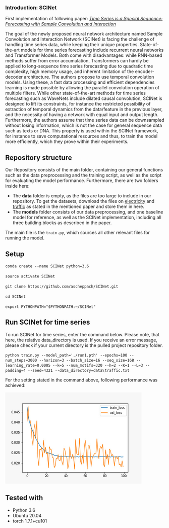 ### Introduction: SCINet
First implementation of following paper: [*Time Series is a Special Sequence: Forecasting with Sample Convolution and Interaction*](https://arxiv.org/abs/2106.09305v1)

The goal of the newly proposed neural network architecture named Sample Convolution and Interaction Network (SCINet) is facing the challenge of handling time series data, while keeping their unique properties. State-of-the-art models for time series forecasting include recurrent neural networks and Transformer Models. Both come with disadvantages: while RNN-based methods suffer from error accumulation, Transformers can hardly be applied to long-sequence time series forecasting due to quadratic time complexity, high memory usage, and inherent limitation of the encoder-decoder architecture. The authors propose to use temporal convolution models. Using these, a fast data processing and efficient dependencies learning is made possible by allowing the parallel convolution operation of multiple filters. While other state-of-the-art methods for time series forecasting such as WaveNets include dilated causal convolution, SCINet is designed to lift its constraints, for instance the restricted possibility of extraction of temporal dynamics from the data/feature in the previous layer, and the necessity of having a network with equal input and output length. Furthermore, the authors assume that time series data can be downsampled without losing information, which is not the case for general sequence data such as texts or DNA. This property is used within the SCINet framework, for instance to save computational resources and thus, to train the model more efficiently, which they prove within their experiments.

## Repository structure
Our Repository consists of the main folder, containing our general functions such as the data preprocessing and the training script, as well as the script for evaluating the model performance. Furthermore, there are two folders inside here:
- The **data** folder is empty, as the files are too large to include in our repository. To get the datasets, download the files on [electricity](https://archive.ics.uci.edu/ml/machine-learning-databases/00321/LD2011_2014.txt.zip) and [traffic](https://github.com/laiguokun/multivariate-time-series-data/blob/7f402f185cc2435b5e66aed13a3b560ed142e023/traffic/traffic.txt.gz) as stated in the mentioned paper and store them in here. 
- The **models** folder consists of our data preprocessing, and one baseline model for reference, as well as the SCINet implementation, including all three building blocks as described in the paper.

The main file is the `train.py`, which sources all other relevant files for running the model. 

## Setup
```
conda create --name SCINet python=3.6

source activate SCINet

git clone https://github.com/ascheppach/SCINet.git

cd SCINet

export PYTHONPATH="$PYTHONPATH:~/SCINet"
```

## Run SCINet for time series
To run SCINet for time series, enter the command below. Please note, that here, the relative data_directory is used. If you receive an error message, please check if your current directory is the pulled project repository folder.

```
python train.py --model_path='./run1.pth' --epochs=100 --num_steps=3000 --horizon=3 --batch_size=16 --seq_size=168 --learning_rate=0.0005 --k=5 --num_motifs=320 --h=2 --K=1 --L=3 --padding=4 --seed=4321 --data_directory=data\traffic.txt
```

For the setting stated in the command above, following performance was achieved:

![](/train_val-loss.jpg)

## Tested with

- Python 3.6
- Ubuntu 20.04
- torch 1.7.1+cu101
